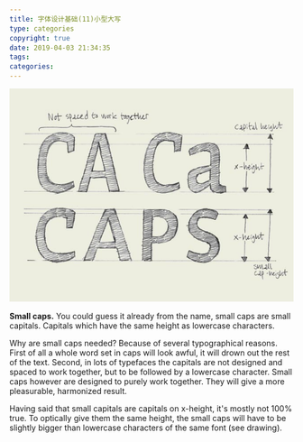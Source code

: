 ```yaml
---
title: 字体设计基础(11)小型大写
type: categories
copyright: true
date: 2019-04-03 21:34:35
tags:
categories:
---
```


![img](字体设计基础-11-小型大写/typebasics-11.jpg)

**Small caps.** You could guess it already from the name, small caps are small capitals. Capitals which have the same height as lowercase characters.

Why are small caps needed? Because of several typographical reasons. First of all a whole word set in caps will look awful, it will drown out the rest of the text. Second, in lots of typefaces the capitals are not designed and spaced to work together, but to be followed by a lowercase character. Small caps however are designed to purely work together. They will give a more pleasurable, harmonized result.

Having said that small capitals are capitals on x-height, it's mostly not 100% true. To optically give them the same height, the small caps will have to be slightly bigger than lowercase characters of the same font (see drawing).